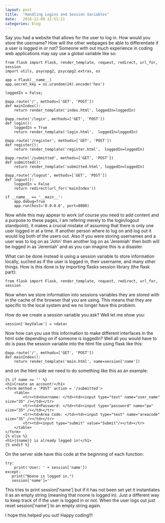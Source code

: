 ```yaml
---
layout: post
title:  "Handling Logins and Session Variables"
date:   2016-12-09 12:51:11
categories: blog
---
```


Say you had a website that allows for the user to log in. How would you store the username? How will the other webpages be able to differentiate if a user is logged in or not? Someone with out much experience in coding web applications may say use a global variable like so:

```
from flask import Flask, render_template, request, redirect, url_for, session
import utils, psycopg2, psycopg2.extras, os

app = Flask(__name__)
app.secret_key = os.urandom(24).encode('hex')

loggedIn = False;

@app.route('/', methods=['GET', 'POST'])
def mainIndex():
    return render_template('index.html', loggedIn=loggedIn)

@app.route('/login', methods=['GET', 'POST'])
def login():
    loggedIn = True
    return render_template('login.html',  loggedIn=loggedIn)
    
@app.route('/register', methods=['GET', 'POST'])
def register():
    return render_template('register.html',  loggedIn=loggedIn)
   
@app.route('/submitted', methods=['GET', 'POST'])
def submitted():
    return render_template('submitted.html', loggedIn=loggedIn)
    
@app.route('/logout', methods=['GET', 'POST'])
def logout():
    loggedIn = False
    return redirect(url_for('mainIndex'))

if __name__ == '__main__':
    app.debug=True
    app.run(host='0.0.0.0', port=8080)
```

Now while this may appear to work (of course you need to add content and a purpose to these pages, I am refering merely to the login/logout standpoint), it makes a crucial mistake of assuming that there is only one user logged in at a time. If another person where to log on and log out it would log both of the users out. Also if you were storing usernames and a user was to log on as 'John' then another log on as 'Jeremiah' then both will be logged in as 'Jeremiah' and as you can imagine this is a disaster. 

What can be done instead is using a session variable to store information locally, suched as if the user is logged in, their username, and many other things. How is this done is by importing flasks session library (the flask part):

```
from flask import Flask, render_template, request, redirect, url_for, session
```

Now when we store information into sessions variables they are stored with in the cache of the browser that you are using. This means that they are specific to the local system and we no longer have this problem.

How do we create a session variable you ask? Well let me show you:

```
session['keyValue'] = <data>
```

Now how can you use this information to make different interfaces in the html side depending on if someone is loggedIn? Well all you would have to do is pass the session variable into the html file using flask like this:

```
@app.route('/', methods=['GET', 'POST'])
def mainIndex():
    return render_template('main.html', name=session['name'])
```

and on the html side we need to do something like this as an example:

```
{% if name == '' %}
<h1>Create an account!</h1>
<form method = 'POST' action = '/submitted'>
    <table>
        <tr><td>Username: </td><td><input type="text" name="user_name" size="35" /></td></tr>
        <tr><td>Password: </td><td><input type="password" name="pw" size="35" /></td></tr>
        <tr><td>Area Code: </td><td><input type="text" name="areacode" size="35" /></td></tr>
        <tr><td><input type="submit" value="Submit"/></td></tr>
    </table>
</form>
{% else %}
<h1>{{name}} is already logged in!</h1>
{% endif %}
```

On the server side have this code at the beginning of each function:

```
try:
    print('User: ' + session['name'])
except:
   print("Noone is logged in.") 
   session['name']=''
```

This tries to print session['name'] but if it has not been set yet it instantiates it as an empty string (meaning that noone is logged in). Just a different way to keep track of if the user is logged in or not. When the user logs out just reset session['name'] to an empty string again.

I hope this helped you out! Happy coding!!!
